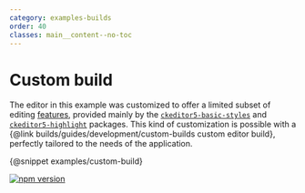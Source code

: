 ```yaml
---
category: examples-builds
order: 40
classes: main__content--no-toc
---
```


# Custom build

The editor in this example was customized to offer a limited subset of editing [features](https://github.com/ckeditor/ckeditor5#core-libraries), provided mainly by the [`ckeditor5-basic-styles`](https://www.npmjs.com/package/@ckeditor/ckeditor5-basic-styles) and [`ckeditor5-highlight`](https://www.npmjs.com/package/@ckeditor/ckeditor5-highlight) packages. This kind of customization is possible with a {@link builds/guides/development/custom-builds custom editor build}, perfectly tailored to the needs of the application.

{@snippet examples/custom-build}

[![npm version](https://badge.fury.io/js/ckeditor5.svg)](https://www.npmjs.com/package/ckeditor5)
